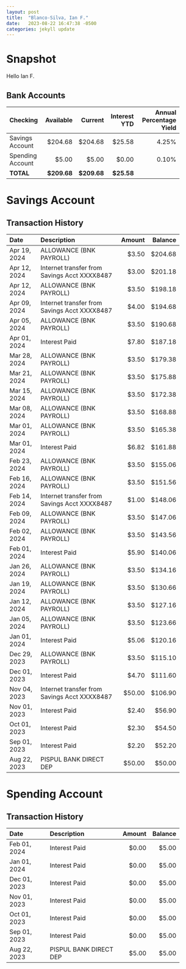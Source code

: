 ```yaml
---
layout: post
title:  "Blanco-Silva, Ian F."
date:   2023-08-22 16:47:38 -0500
categories: jekyll update
---
```


<style type="text/css" media="screen">
  table {
    width: 90%;
  }
</style>


# Snapshot

Hello Ian F.

## Bank Accounts

| Checking         | Available    | Current     | Interest YTD | Annual Percentage Yield |
| :-------         | --------:    | ------:     | -----------: | ----------------------: |
| Savings Account  |      $204.68 |     $204.68 |       $25.58 |                   4.25% |
| Spending Account |        $5.00 |       $5.00 |        $0.00 |                   0.10% |
| **TOTAL**        |  **$209.68** | **$209.68** |   **$25.58** |                         |

# Savings Account

## Transaction History

| Date         | Description                                  | Amount  | Balance |
| :---         | :--------------------                        | ------: | ------: |
| Apr 19, 2024 | ALLOWANCE (BNK PAYROLL)                      |   $3.50 | $204.68 |
| Apr 12, 2024 | Internet transfer from Savings Acct XXXX8487 |   $3.00 | $201.18 |
| Apr 12, 2024 | ALLOWANCE (BNK PAYROLL)                      |   $3.50 | $198.18 |
| Apr 09, 2024 | Internet transfer from Savings Acct XXXX8487 |   $4.00 | $194.68 |
| Apr 05, 2024 | ALLOWANCE (BNK PAYROLL)                      |   $3.50 | $190.68 |
| Apr 01, 2024 |                                Interest Paid |   $7.80 | $187.18 |
| Mar 28, 2024 | ALLOWANCE (BNK PAYROLL)                      |   $3.50 | $179.38 |
| Mar 21, 2024 | ALLOWANCE (BNK PAYROLL)                      |   $3.50 | $175.88 |
| Mar 15, 2024 | ALLOWANCE (BNK PAYROLL)                      |   $3.50 | $172.38 |
| Mar 08, 2024 | ALLOWANCE (BNK PAYROLL)                      |   $3.50 | $168.88 |
| Mar 01, 2024 | ALLOWANCE (BNK PAYROLL)                      |   $3.50 | $165.38 |
| Mar 01, 2024 |                                Interest Paid |   $6.82 | $161.88 |
| Feb 23, 2024 | ALLOWANCE (BNK PAYROLL)                      |   $3.50 | $155.06 |
| Feb 16, 2024 | ALLOWANCE (BNK PAYROLL)                      |   $3.50 | $151.56 |
| Feb 14, 2024 | Internet transfer from Savings Acct XXXX8487 |   $1.00 | $148.06 |
| Feb 09, 2024 | ALLOWANCE (BNK PAYROLL)                      |   $3.50 | $147.06 |
| Feb 02, 2024 | ALLOWANCE (BNK PAYROLL)                      |   $3.50 | $143.56 |
| Feb 01, 2024 |                                Interest Paid |   $5.90 | $140.06 |
| Jan 26, 2024 | ALLOWANCE (BNK PAYROLL)                      |   $3.50 | $134.16 |
| Jan 19, 2024 | ALLOWANCE (BNK PAYROLL)                      |   $3.50 | $130.66 |
| Jan 12, 2024 | ALLOWANCE (BNK PAYROLL)                      |   $3.50 | $127.16 |
| Jan 05, 2024 | ALLOWANCE (BNK PAYROLL)                      |   $3.50 | $123.66 |
| Jan 01, 2024 |                                Interest Paid |   $5.06 | $120.16 |
| Dec 29, 2023 | ALLOWANCE (BNK PAYROLL)                      |   $3.50 | $115.10 |
| Dec 01, 2023 |                                Interest Paid |   $4.70 | $111.60 |
| Nov 04, 2023 | Internet transfer from Savings Acct XXXX8487 |  $50.00 | $106.90 |
| Nov 01, 2023 |                                Interest Paid |   $2.40 |  $56.90 |
| Oct 01, 2023 |                                Interest Paid |   $2.30 |  $54.50 |
| Sep 01, 2023 |                                Interest Paid |   $2.20 |  $52.20 |
| Aug 22, 2023 |                       PISPUL BANK DIRECT DEP |  $50.00 |  $50.00 |

# Spending Account

## Transaction History

| Date         | Description                                  | Amount  | Balance |
| :---         | :--------------------                        | ------: | ------: |
| Feb 01, 2024 |                                Interest Paid |   $0.00 |   $5.00 |
| Jan 01, 2024 |                                Interest Paid |   $0.00 |   $5.00 |
| Dec 01, 2023 |                                Interest Paid |   $0.00 |   $5.00 |
| Nov 01, 2023 |                                Interest Paid |   $0.00 |   $5.00 |
| Oct 01, 2023 |                                Interest Paid |   $0.00 |   $5.00 |
| Sep 01, 2023 |                                Interest Paid |   $0.00 |   $5.00 | 
| Aug 22, 2023 |                       PISPUL BANK DIRECT DEP |   $5.00 |   $5.00 |
